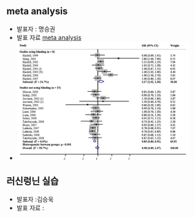 

## meta analysis
- 발표자 : 명승권
- 발표 자료 [meta analysis](http://goo.gl/8y50uM)
- ![c3-11-01.png](/doc/img/c3-11-01.png)

## 러신렁닌 실습
- 발표자 :김승욱
- 발표 자료 :